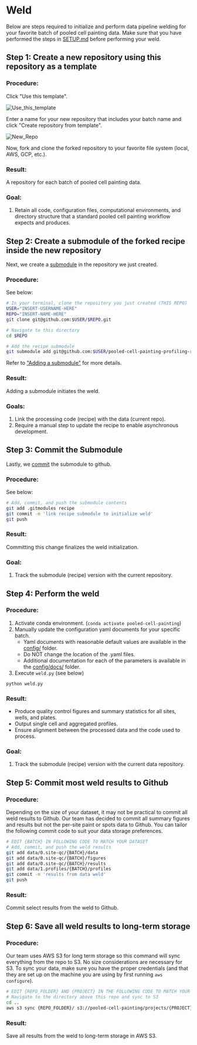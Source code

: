 # Weld

Below are steps required to initialize and perform data pipeline welding for your favorite batch of pooled cell painting data.
Make sure that you have performed the steps in [SETUP.md](SETUP.md) before performing your weld.


## Step 1: Create a new repository **using this repository as a template**

### Procedure:

Click "Use this template".

![Use_this_template](media/use_this_template.png)

Enter a name for your new repository that includes your batch name and click "Create repository from template".

![New_Repo](media/new_repo_from_template.png)

Now, fork and clone the forked repository to your favorite file system (local, AWS, GCP, etc.).

### Result:

A repository for each batch of pooled cell painting data.

### Goal:

1. Retain all code, configuration files, computational environments, and directory structure that a standard pooled cell painting workflow expects and produces.

## Step 2: Create a submodule of the forked recipe inside the new repository

Next, we create a [submodule](https://gist.github.com/gitaarik/8735255) in the repository we just created.

### Procedure:

See below:

```bash
# In your terminal, clone the repository you just created (THIS REPO)
USER="INSERT-USERNAME-HERE"
REPO="INSERT-NAME-HERE"
git clone git@github.com:$USER/$REPO.git

# Navigate to this directory
cd $REPO

# Add the recipe submodule
git submodule add git@github.com:$USER/pooled-cell-painting-profiling-recipe.git recipe
```

Refer to ["Adding a submodule"](https://gist.github.com/gitaarik/8735255#adding-a-submodule) for more details.

### Result:

Adding a submodule initiates the weld.  

### Goals:

1. Link the processing code (recipe) with the data (current repo).  
2. Require a manual step to update the recipe to enable asynchronous development.

## Step 3: Commit the Submodule

Lastly, we [commit](https://help.github.com/en/desktop/contributing-to-projects/committing-and-reviewing-changes-to-your-project#about-commits) the submodule to github.

### Procedure:

See below:

```bash
# Add, commit, and push the submodule contents
git add .gitmodules recipe
git commit -m 'link recipe submodule to initialize weld'
git push
```

### Result:

Committing this change finalizes the weld initialization.

### Goal:

1. Track the submodule (recipe) version with the current repository.

## Step 4: Perform the weld

### Procedure:

1. Activate conda environment. (`conda activate pooled-cell-painting`)
2. Manually update the configuration yaml documents for your specific batch.
    * Yaml documents with reasonable default values are available in the [config/](config/) folder.  
    * Do NOT change the location of the .yaml files.  
    * Additional documentation for each of the parameters is available in the [config/docs/](config/docs/) folder.  
3. Execute `weld.py` (see below)

```
python weld.py
```

### Result:

* Produce quality control figures and summary statistics for all sites, wells, and plates.
* Output single cell and aggregated profiles.
* Ensure alignment between the processed data and the code used to process.

### Goal:

1.  Track the submodule (recipe) version with the current data repository.

## Step 5: Commit most weld results to Github

### Procedure:

Depending on the size of your dataset, it may not be practical to commit all weld results to Github.
Our team has decided to commit all summary figures and results but not the per-site paint or spots data to Github.
You can tailor the following commit code to suit your data storage preferences.

```bash
# EDIT {BATCH} IN FOLLOWING CODE TO MATCH YOUR DATASET
# Add, commit, and push the weld results
git add data/0.site-qc/{BATCH}/data
git add data/0.site-qc/{BATCH}/figures
git add data/0.site-qc/{BATCH}/results
git add data/1.profiles/{BATCH}/profiles
git commit -m 'results from data weld'
git push
```
### Result:

Commit select results from the weld to Github.

## Step 6: Save all weld results to long-term storage

### Procedure:

Our team uses AWS S3 for long term storage so this command will sync everything from the repo to S3.
No size considerations are necessary for S3.
To sync your data, make sure you have the proper credentials (and that they are set up on the machine you are using by first running `aws configure`).

```bash
# EDIT {REPO_FOLDER} AND {PROJECT} IN THE FOLLOWING CODE TO MATCH YOUR DATASET
# Navigate to the directory above this repo and sync to S3
cd ..
aws s3 sync {REPO_FOLDER}/ s3://pooled-cell-painting/projects/{PROJECT}/workspace/software/{REPO_FOLDER}
```

### Result:

Save all results from the weld to long-term storage in AWS S3.
